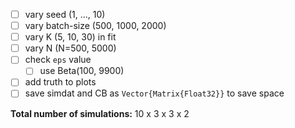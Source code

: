 - [ ] vary seed (1, ..., 10)
- [ ] vary batch-size (500, 1000, 2000)
- [ ] vary K (5, 10, 30) in fit
- [ ] vary N (N=500, 5000)
- [ ] check `eps` value
    - [ ] use Beta(100, 9900)
- [ ] add truth to plots
- [ ] save simdat and CB as `Vector{Matrix{Float32}}` to save space

**Total number of simulations:** 10 x 3 x 3 x 2
